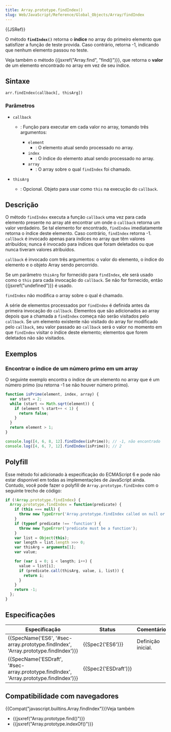 ```yaml
---
title: Array.prototype.findIndex()
slug: Web/JavaScript/Reference/Global_Objects/Array/findIndex
---
```


{{JSRef}}

O método **`findIndex()`** retorna o **índice** no array do primeiro elemento que satisfizer a função de teste provida. Caso contrário, retorna -1, indicando que nenhum elemento passou no teste.

Veja também o método {{jsxref("Array.find", "find()")}}, que retorna o **valor** de um elemento encontrado no array em vez de seu índice.

## Sintaxe

```
arr.findIndex(callback[, thisArg])
```

### Parâmetros

- `callback`

  - : Função para executar em cada valor no array, tomando três argumentos:

    - `element`
      - : O elemento atual sendo processado no array.
    - `index`
      - : O índice do elemento atual sendo processado no array.
    - `array`
      - : O array sobre o qual `findIndex` foi chamado.

- `thisArg`
  - : Opcional. Objeto para usar como `this` na execução do `callback`.

## Descrição

O método `findIndex` executa a função `callback` uma vez para cada elemento presente no array até encontrar um onde o `callback` retorna um valor verdadeiro. Se tal elemento for encontrado, `findIndex` imediatamente retorna o índice deste elemento. Caso contrário, `findIndex` retorna -1. `callback` é invocado apenas para índices no array que têm valores atribuídos; nunca é invocado para índices que foram deletados ou que nunca tiveram valores atribuídos.

`callback` é invocado com três argumentos: o valor do elemento, o índice do elemento e o objeto Array sendo percorrido.

Se um parâmetro `thisArg` for fornecido para `findIndex`, ele será usado como o `this` para cada invocação do `callback`. Se não for fornecido, então {{jsxref("undefined")}} é usado.

`findIndex` não modifica o array sobre o qual é chamado.

A série de elementos processados por `findIndex` é definida antes da primeira invocação do `callback`. Elementos que são adicionados ao array depois que a chamada a `findIndex` começa não serão visitados pelo `callback`. Se um elemento existente não visitado do array for modificado pelo `callback`, seu valor passado ao `callback` será o valor no momento em que `findIndex` visitar o índice deste elemento; elementos que forem deletados não são visitados.

## Exemplos

### Encontrar o índice de um número primo em um array

O seguinte exemplo encontra o índice de um elemento no array que é um número primo (ou retorna -1 se não houver número primo).

```js
function isPrime(element, index, array) {
  var start = 2;
  while (start <= Math.sqrt(element)) {
    if (element % start++ < 1) {
      return false;
    }
  }
  return element > 1;
}

console.log([4, 6, 8, 12].findIndex(isPrime)); // -1, não encontrado
console.log([4, 6, 7, 12].findIndex(isPrime)); // 2
```

## Polyfill

Esse método foi adicionado à especificação do ECMAScript 6 e pode não estar disponível em todas as implementações de JavaScript ainda. Contudo, você pode fazer o polyfill de `Array.prototype.findIndex` com o seguinte trecho de código:

```js
if (!Array.prototype.findIndex) {
  Array.prototype.findIndex = function(predicate) {
    if (this === null) {
      throw new TypeError('Array.prototype.findIndex called on null or undefined');
    }
    if (typeof predicate !== 'function') {
      throw new TypeError('predicate must be a function');
    }
    var list = Object(this);
    var length = list.length >>> 0;
    var thisArg = arguments[1];
    var value;

    for (var i = 0; i < length; i++) {
      value = list[i];
      if (predicate.call(thisArg, value, i, list)) {
        return i;
      }
    }
    return -1;
  };
}
```

## Especificações

| Especificação                                                                                                        | Status                       | Comentário         |
| -------------------------------------------------------------------------------------------------------------------- | ---------------------------- | ------------------ |
| {{SpecName('ES6', '#sec-array.prototype.findIndex', 'Array.prototype.findIndex')}}         | {{Spec2('ES6')}}         | Definição inicial. |
| {{SpecName('ESDraft', '#sec-array.prototype.findIndex', 'Array.prototype.findIndex')}} | {{Spec2('ESDraft')}} |                    |

## Compatibilidade com navegadores

{{Compat("javascript.builtins.Array.findIndex")}}Veja também

- {{jsxref("Array.prototype.find()")}}
- {{jsxref("Array.prototype.indexOf()")}}

